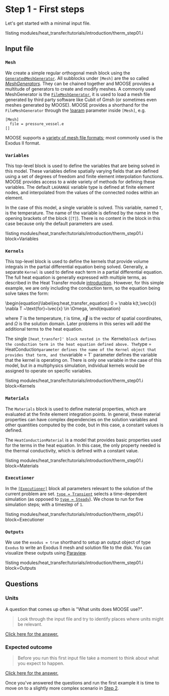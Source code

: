 # Step 1 - First steps

Let's get started with a minimal input file.

!listing modules/heat_transfer/tutorials/introduction/therm_step01.i

## Input file

### `Mesh`

We create a simple regular orthogonal mesh block using the
[`GeneratedMeshGenerator`](GeneratedMeshGenerator.md). All subblocks under
`[Mesh]` are the so called [*MeshGenerators*](meshgenerators/MeshGenerator.md).
They can be chained together and MOOSE provides a multitude of generators to
create and modify meshes. A commonly used MeshGenerator is the
[`FileMeshGenerator`](FileMeshGenerator.md), it is used to load a mesh file
generated by third party software like Cubit of Gmsh (or sometimes even meshes
generated by MOOSE). MOOSE provides a shorthand for the `FileMeshGenerator`
through the [!param](/Mesh/FileMesh/file) parameter inside `[Mesh]`, e.g.

```
[Mesh]
  file = pressure_vessel.e
[]
```

MOOSE supports a [variety of mesh file formats](FileMeshGenerator.md); most
commonly used is the Exodus II format.

### `Variables`

This top-level block is used to define the variables that are being solved
in this model. These variables define spatially varying fields that are defined
using a set of degrees of freedom and finite element interpolation functions.
MOOSE provides access to a wide variety of methods for defining these variables.
The default `LAGRANGE` variable type is defined at finite element nodes, and
interpolated from the values of the connected nodes within an element.

In the case of this model, a single variable is solved. This variable, named `T`,
is the temperature. The name of the variable is defined by the name in the opening
brackets of the block (`[T]`). There is no content in the block in this case because
only the default parameters are used.

!listing modules/heat_transfer/tutorials/introduction/therm_step01.i block=Variables

### `Kernels`

This top-level block is used to define the kernels that provide volume integrals
in the partial differential equation being solved. Generally, a separate `Kernel`
is used to define each term in a partial differential equation. The full heat equation
is generally expressed with multiple terms, as described in the Heat Transfer module
[introduction](modules/heat_transfer/index.md). However, for this simple example, we are only
including the conduction term, so the equation being solve takes the form:

\begin{equation}\label{eq:heat_transfer_equation}
  0 = \nabla k(t,\vec{x}) \nabla T ~\text{for}~\vec{x} \in \Omega,
\end{equation}

where $T$ is the temperature, $t$ is time, $\vec{x}$ is the vector of spatial coordinates,
and $\Omega$ is the solution domain. Later problems in this series will add the
additional terms to the heat equation.

The single `[heat_transfer]' block nested in the `Kernels` block defines the conduction
term in the heat equation defined above. The `type = HeatConduction` parameter defines
the name of the Kernel object that provides that term, and the `variable = T` parameter
defines the variable that the kernel is operating on. There is only one variable in the case
of this model, but in a multiphysics simulation, individual kernels would be assigned
to operate on specific variables.

!listing modules/heat_transfer/tutorials/introduction/therm_step01.i block=Kernels

### `Materials`

The `Materials` block is used to define material properties, which are evaluated at
the finite element integration points. In general, these material properties can
have complex dependencies on the solution variables and other quantities computed
by the code, but in this case, a constant values is defined.

The `HeatConductionMaterial` is a model that provides basic properties used for
the terms in the heat equation. In this case, the only property needed is the thermal
conductivity, which is defined with a constant value.

!listing modules/heat_transfer/tutorials/introduction/therm_step01.i block=Materials

### `Executioner`

In the [`[Executioner]`](Executioner/index.md) block all parameters relevant to the solution of the current
problem are set. [`type = Transient`](Transient.md) selects a time-dependent simulation (as
opposed to [`type = Steady`](Steady.md)). We chose to run for five simulation steps; with a
timestep of `1`.

!listing modules/heat_transfer/tutorials/introduction/therm_step01.i block=Executioner

### `Outputs`

We use the `exodus = true` shorthand to setup an output object of type `Exodus` to write
an Exodus II mesh and solution file to the disk. You can visualize these outputs using
[Paraview](https://www.paraview.org).

!listing modules/heat_transfer/tutorials/introduction/therm_step01.i block=Outputs

## Questions

### Units

A question that comes up often is "What units does MOOSE use?".

>  Look through the input file and try to identify places where units might be
>  relevant.

[Click here for the answer.](heat_transfer/tutorials/introduction/answer01a.md)

### Expected outcome

> Before you run this first input file take a moment to think about what you
> expect to happen.

[Click here for the answer.](heat_transfer/tutorials/introduction/answer01b.md)

Once you've answered the questions and run the first example it is time to move
on to a slightly more complex scenario in [Step 2](heat_transfer/tutorials/introduction/therm_step02.md).
